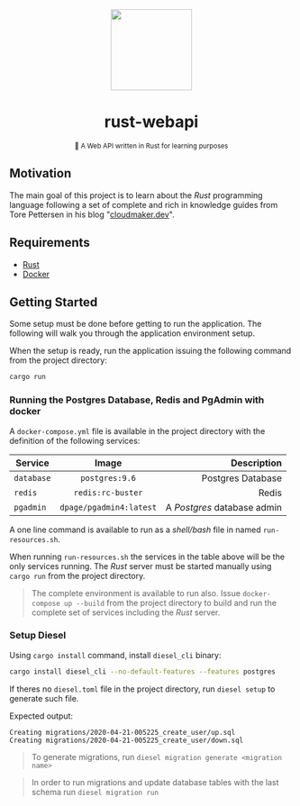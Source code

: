 <div align="center">
  <img src="https://www.rust-lang.org/static/images/rust-logo-blk.svg" height="144" width="144" />
  <h1>rust-webapi</h1>
  <small>🦀 A Web API written in Rust for learning purposes </small>
</div>

## Motivation
The main goal of this project is to learn about the *Rust* programming language
following a set of complete and rich in knowledge guides from Tore Pettersen in his
blog "[cloudmaker.dev](https://cloudmaker.dev/)".

## Requirements
- [Rust](https://rustup.rs/)
- [Docker](https://www.docker.com/)

## Getting Started
Some setup must be done before getting to run the application.
The following will walk you through the application environment setup.

When the setup is ready, run the application issuing the following command
from the project directory:

```sh
cargo run
```

### Running the Postgres Database, Redis and PgAdmin with docker
A `docker-compose.yml` file is available in the project directory
with the definition of the following services:

| Service   | Image                   | Description                 |
| --------- |:-----------------------:| ---------------------------:|
| `database`| `postgres:9.6`          | Postgres Database           |
| `redis`   | `redis:rc-buster`       | Redis                       |
| `pgadmin` | `dpage/pgadmin4:latest` | A *Postgres* database admin |

A one line command is available to run as a *shell/bash* file in named `run-resources.sh`.

When running `run-resources.sh` the services in the table above will be the
only services running. The *Rust* server must be started manually
using `cargo run` from the project directory.

> The complete environment is available to run also. Issue `docker-compose up --build` from the project directory to build and run the complete set of services including the *Rust* server.

### Setup Diesel
Using `cargo install` command, install `diesel_cli` binary:

```sh
cargo install diesel_cli --no-default-features --features postgres
```

If theres no `diesel.toml` file in the project directory,
run `diesel setup` to generate such file.

Expected output:

```log
Creating migrations/2020-04-21-005225_create_user/up.sql
Creating migrations/2020-04-21-005225_create_user/down.sql
```

> To generate migrations, run `diesel migration generate <migration name>`

> In order to run migrations and update database tables with the last schema run `diesel migration run`
